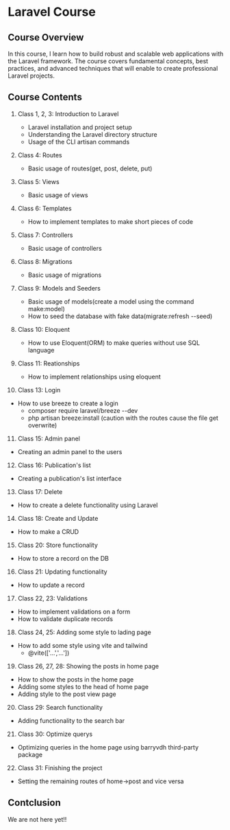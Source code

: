 # Laravel Course

## Course Overview

In this course, I learn how to build robust and scalable web applications with the Laravel framework. The course covers fundamental concepts, best practices, and advanced techniques that will enable to create professional Laravel projects.

## Course Contents

1. Class 1, 2, 3: Introduction to Laravel
   * Laravel installation and project setup
   * Understanding the Laravel directory structure
   * Usage of the CLI artisan commands

2. Class 4: Routes
   * Basic usage of routes(get, post, delete, put)

3. Class 5: Views
   * Basic usage of views

4. Class 6: Templates
   * How to implement templates to make short pieces of code

5. Class 7: Controllers
   * Basic usage of controllers

6. Class 8: Migrations
   * Basic usage of migrations

7. Class 9: Models and Seeders
   * Basic usage of models(create a model using the command make:model)
   * How to seed the database with fake data(migrate:refresh --seed)

8. Class 10: Eloquent
   * How to use Eloquent(ORM) to make queries without use SQL language

9. Class 11: Reationships
   * How to implement relationships using eloquent

10. Class 13: Login
   * How to use breeze to create a login
      - composer require laravel/breeze --dev
      - php artisan breeze:install (caution with the routes cause the file get overwrite)

11. Class 15: Admin panel
   * Creating an admin panel to the users

12. Class 16: Publication's list
   * Creating a publication's list interface

13. Class 17: Delete
   * How to create a delete functionality using Laravel

14. Class 18: Create and Update
   * How to make a CRUD

15. Class 20: Store functionality
   * How to store a record on the DB

16. Class 21: Updating functionality
   * How to update a record

17. Class 22, 23: Validations
   * How to implement validations on a form
   * How to validate duplicate records

18. Class 24, 25: Adding some style to lading page
   * How to add some style using vite and tailwind
      - @vite(['...','...'])

19. Class 26, 27, 28: Showing the posts in home page
   * How to show the posts in the home page
   * Adding some styles to the head of home page
   * Adding style to the post view page

20. Class 29: Search functionality
   * Adding functionality to the search bar

21. Class 30: Optimize querys
   * Optimizing queries in the home page using barryvdh third-party package

22. Class 31: Finishing the project
   * Setting the remaining routes of home->post and vice versa

## Contclusion

We are not here yet!!

